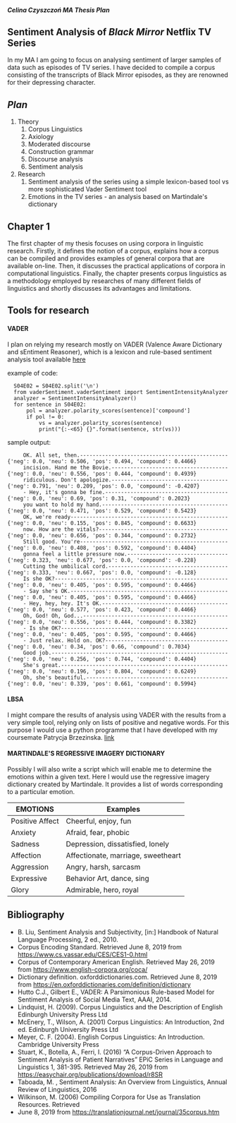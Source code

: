 #### _Celina Czyszczoń MA Thesis Plan_
## Sentiment Analysis of _Black Mirror_ Netflix TV Series

In my MA I am going to focus on analysing sentiment of larger samples of data such as episodes of TV series. I have decided to compile a corpus consisting of the transcripts of Black Mirror episodes, as they are renowned for their depressing character. 

## *Plan*
1. Theory
   1. Corpus Linguistics
   2. Axiology
   3. Moderated discourse
   4. Construction grammar
   4. Discourse analysis
   5. Sentiment analysis
2. Research
    1. Sentiment analysis of the series using a simple lexicon-based tool vs more sophisticated Vader Sentiment tool
    2. Emotions in the TV series - an analysis based on Martindale's dictionary 
    
    
## Chapter 1
   The first chapter of my thesis focuses on using corpora in linguistic research. Firstly, it defines the notion of a corpus, explains how a corpus can be compiled and provides examples of general corpora that are available on-line. Then, it discusses the practical applications of corpora in computational linguistics. Finally, the chapter presents corpus linguistics as a methodology employed by researches of many different fields of linguistics and shortly discusses its advantages and limitations. 
   
## Tools for research 
#### VADER
   I plan on relying my research mostly on VADER (Valence Aware Dictionary and sEntiment Reasoner), which is a lexicon and rule-based sentiment analysis tool available [here](https://github.com/cjhutto/vaderSentiment)
   
   example of code:

      S04E02 = S04E02.split('\n')
      from vaderSentiment.vaderSentiment import SentimentIntensityAnalyzer
      analyzer = SentimentIntensityAnalyzer()
      for sentence in S04E02:
          pol = analyzer.polarity_scores(sentence)['compound']
          if pol != 0:
              vs = analyzer.polarity_scores(sentence)
              print("{:-<65} {}".format(sentence, str(vs)))
              
   sample output: 
   
         OK. All set, then.----------------------------------------------- {'neg': 0.0, 'neu': 0.506, 'pos': 0.494, 'compound': 0.4466}
         incision. Hand me the Bovie.------------------------------------- {'neg': 0.0, 'neu': 0.556, 'pos': 0.444, 'compound': 0.4939}
         ridiculous. Don't apologize.------------------------------------- {'neg': 0.791, 'neu': 0.209, 'pos': 0.0, 'compound': -0.4207}
         - Hey, it's gonna be fine.--------------------------------------- {'neg': 0.0, 'neu': 0.69, 'pos': 0.31, 'compound': 0.2023}
         you want to hold my hand.---------------------------------------- {'neg': 0.0, 'neu': 0.471, 'pos': 0.529, 'compound': 0.5423}
         OK, we're ready-------------------------------------------------- {'neg': 0.0, 'neu': 0.155, 'pos': 0.845, 'compound': 0.6633}
         now. How are the vitals?----------------------------------------- {'neg': 0.0, 'neu': 0.656, 'pos': 0.344, 'compound': 0.2732}
         Still good. You're----------------------------------------------- {'neg': 0.0, 'neu': 0.408, 'pos': 0.592, 'compound': 0.4404}
         gonna feel a little pressure now.-------------------------------- {'neg': 0.323, 'neu': 0.677, 'pos': 0.0, 'compound': -0.228}
         Cutting the umbilical cord.-------------------------------------- {'neg': 0.333, 'neu': 0.667, 'pos': 0.0, 'compound': -0.128}
         Is she OK?------------------------------------------------------- {'neg': 0.0, 'neu': 0.405, 'pos': 0.595, 'compound': 0.4466}
         - Say she's OK.-------------------------------------------------- {'neg': 0.0, 'neu': 0.405, 'pos': 0.595, 'compound': 0.4466}
         - Hey, hey, hey. It's OK.---------------------------------------- {'neg': 0.0, 'neu': 0.577, 'pos': 0.423, 'compound': 0.4466}
         Oh, God! Oh, God...---------------------------------------------- {'neg': 0.0, 'neu': 0.556, 'pos': 0.444, 'compound': 0.3382}
         - Is she OK?----------------------------------------------------- {'neg': 0.0, 'neu': 0.405, 'pos': 0.595, 'compound': 0.4466}
         - Just relax. Hold on. OK?--------------------------------------- {'neg': 0.0, 'neu': 0.34, 'pos': 0.66, 'compound': 0.7034}
         Good job.-------------------------------------------------------- {'neg': 0.0, 'neu': 0.256, 'pos': 0.744, 'compound': 0.4404}
         She's great.----------------------------------------------------- {'neg': 0.0, 'neu': 0.196, 'pos': 0.804, 'compound': 0.6249}
         Oh, she's beautiful.--------------------------------------------- {'neg': 0.0, 'neu': 0.339, 'pos': 0.661, 'compound': 0.5994}

#### LBSA 
   I might compare the results of analysis using VADER with the results from a very simple tool, relying only on lists of positive and negative words. For this purpose I would use a python programme that I have developed with my coursemate Patrycja Brzezinska. [link](https://github.com/celinaczy/LBSA---Lexicon-Based-Sentiment-Analysis)

#### MARTINDALE'S REGRESSIVE IMAGERY DICTIONARY

   Possibly I will also write a script which will enable me to determine the emotions within a given text. Here I would use the regressive imagery dictionary created by Martindale. It provides a list of words corresponding to a particular emotion.

EMOTIONS|Examples
--------|--------
Positive Affect|Cheerful, enjoy, fun
Anxiety|Afraid, fear, phobic
Sadness|Depression, dissatisfied, lonely
Affection|Affectionate, marriage, sweetheart
Aggression|Angry, harsh, sarcasm
Expressive|Behavior	Art, dance, sing
Glory|Admirable, hero, royal

## Bibliography 

* B. Liu, Sentiment Analysis and Subjectivity, [in:] Handbook of Natural Language Processing, 2 ed., 2010.
* Corpus Encoding Standard. Retrieved June 8, 2019 from https://www.cs.vassar.edu/CES/CES1-0.html
* Corpus of Contemporary American English. Retrieved May 26, 2019 from https://www.english-corpora.org/coca/
* Dictionary definition. oxforddictionaries.com. Retrieved June 8, 2019 from https://en.oxforddictionaries.com/definition/dictionary
* Hutto C.J., Gilbert E., VADER: A Parsimonious Rule-based Model for Sentiment Analysis of Social Media Text, AAAI, 2014.
* Lindquist, H. (2009). Corpus Linguistics and the Description of English Edinburgh University Press Ltd
* McEnery, T., Wilson, A. (2001) Corpus Linguistics: An Introduction, 2nd ed. Edinburgh University Press Ltd
* Meyer, C. F. (2004). English Corpus Linguistics: An Introduction. Cambridge University Press 
* Stuart, K., Botella, A., Ferri, I. (2016) “A Corpus-Driven Approach to Sentiment Analysis of Patient Narratives” EPiC Series in Language and Linguistics 1, 381-395. Retrieved May 26, 2019 from https://easychair.org/publications/download/r8SR
* Taboada, M. , Sentiment Analysis: An Overview from Linguistics, Annual Review of Linguistics, 2016
* Wilkinson, M. (2006) Compiling Corpora for Use as Translation Resources. Retrieved 
* June 8, 2019 from https://translationjournal.net/journal/35corpus.htm
